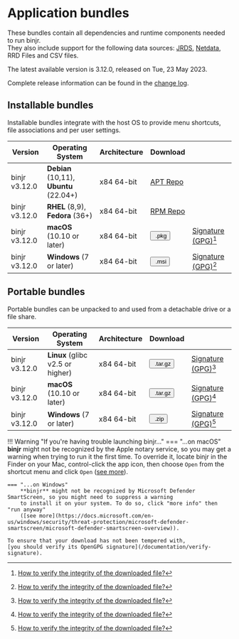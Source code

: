 # Application bundles

These bundles contain all dependencies and runtime components needed to run binjr.   
They also include support for the following data sources: 
[JRDS](https://github.com/fbacchella/jrds), [Netdata](https://www.netdata.cloud), RRD Files and CSV files.

The latest available version is 3.12.0, released on Tue, 23 May 2023.  

Complete release information can be found in the [change log](CHANGELOG.md). 

<style>
  .md-typeset button {
    cursor: pointer;
    transition: opacity 250ms;
  }
  .md-typeset button:hover {
    opacity: 0.75;
  }
  .md-typeset button  {
    border-style: solid;
    border-width: 5px;   
    border-radius: 5px;
    padding: 0px 5px 0px 5px;

    border-color: var(--md-accent-fg-color); 
    display: block;
    color: var(--md-accent-bg-color);
    background-color: var(--md-accent-fg-color);
  }
</style>

## Installable bundles

Installable bundles integrate with the host OS to provide menu shortcuts, file associations and per user settings.

|Version     | Operating System                        |  Architecture        |  Download  | |
|----------|-----------------------------------------|----------|------|----|
| binjr v3.12.0 | **Debian** (10,11), **Ubuntu** (22.04+) | x84 64-bit | [APT Repo](https://repos.binjr.eu/apt) |   |
| binjr v3.12.0 | **RHEL** (8,9), **Fedora** (36+)        | x84 64-bit | [RPM Repo](https://repos.binjr.eu/rpm) |   |
| binjr v3.12.0 | **macOS** (10.10 or later)              | x84 64-bit |  [<button ><img alt="" src="../../assets/images/download.svg"> .pkg</button>](https://github.com/binjr/binjr/releases/download/v3.12.0/binjr-3.12.0_mac-x86_64.pkg) | [Signature (GPG)](https://github.com/binjr/binjr/releases/download/v3.12.0/binjr-3.12.0_mac-x86_64.pkg.asc)[^1] |
| binjr v3.12.0 | **Windows** (7 or later)                | x84 64-bit | [<button><img alt="" src="../../assets/images/download.svg"> .msi</button>](https://github.com/binjr/binjr/releases/download/v3.12.0/binjr-3.12.0_windows-amd64.msi) | [Signature (GPG)](https://github.com/binjr/binjr/releases/download/v3.12.0/binjr-3.12.0_windows-amd64.msi.asc)[^1] |

## Portable bundles

Portable bundles can be unpacked to and used from a detachable drive or a file share.

|Version     | Operating System       |  Architecture        |  Download  | |
|----------|----------|----------|------|----|
| binjr v3.12.0 | **Linux** (glibc v2.5 or higher)| x84 64-bit | [<button ><img alt="" src="../../assets/images/download.svg"> .tar.gz</button>](https://github.com/binjr/binjr/releases/download/v3.12.0/binjr-3.12.0_linux-amd64.tar.gz)| [Signature (GPG)](https://github.com/binjr/binjr/releases/download/v3.12.0/binjr-3.12.0_linux-amd64.tar.gz.asc)[^1]  |
| binjr v3.12.0 | **macOS** (10.10 or later)| x84 64-bit | [<button ><img alt="" src="../../assets/images/download.svg"> .tar.gz</button>](https://github.com/binjr/binjr/releases/download/v3.12.0/binjr-3.12.0_mac-x86_64.tar.gz) | [Signature (GPG)](https://github.com/binjr/binjr/releases/download/v3.12.0/binjr-3.12.0_mac-x86_64.tar.gz.asc)[^1] |
| binjr v3.12.0 | **Windows** (7 or later)| x84 64-bit | [<button><img alt="" src="../../assets/images/download.svg"> .zip</button>](https://github.com/binjr/binjr/releases/download/v3.12.0/binjr-3.12.0_windows-amd64.zip)  | [Signature (GPG)](https://github.com/binjr/binjr/releases/download/v3.12.0/binjr-3.12.0_windows-amd64.zip.asc)[^1] |

[^1]: [How to verify the integrity of the downloaded file?](/documentation/verify-signature/)

!!! Warning "If you're having trouble launching binjr..."
    === "...on macOS"
        **binjr** might not be recognized by the Apple notary service, so you may get a warning when trying to run it the 
        first time.
        To override it, locate binjr in the Finder on your Mac, control-click the app icon, then choose `Open` from the
        shortcut menu and click `Open` ([see more](https://support.apple.com/guide/mac-help/mh40616/mac)).

    === "...on Windows"
        **binjr** might not be recognized by Microsoft Defender SmartScreen, so you might need to suppress a warning
        to install it on your system. To do so, click "more info" then "run anyway"
        ([see more](https://docs.microsoft.com/en-us/windows/security/threat-protection/microsoft-defender-smartscreen/microsoft-defender-smartscreen-overview)).
        
    To ensure that your download has not been tempered with,
    [you should verify its OpenGPG signature](/documentation/verify-signature).
           
